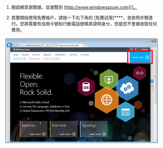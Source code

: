 1. 開啟網頁瀏覽器，並瀏覽到 [http://www.windowsazure.com][]。

2. 若要開始使用免費帳戶，請按一下右下角的 [免費試用]****，並依照步驟進行。您將需要有信用卡號和行動電話號碼來證明身分，但是您不會被收取任何費用。

 ![Azure 網站][0]


[0]: ./media/create-azure-account/freetrialonwindowsazurehomepage.png

<!--HONumber=54-->